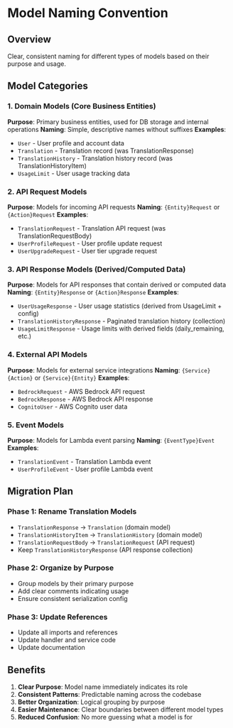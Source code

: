 # Model Naming Convention

## Overview
Clear, consistent naming for different types of models based on their purpose and usage.

## Model Categories

### 1. Domain Models (Core Business Entities)
**Purpose**: Primary business entities, used for DB storage and internal operations
**Naming**: Simple, descriptive names without suffixes
**Examples**:
- `User` - User profile and account data
- `Translation` - Translation record (was TranslationResponse)
- `TranslationHistory` - Translation history record (was TranslationHistoryItem)
- `UsageLimit` - User usage tracking data

### 2. API Request Models
**Purpose**: Models for incoming API requests
**Naming**: `{Entity}Request` or `{Action}Request`
**Examples**:
- `TranslationRequest` - Translation API request (was TranslationRequestBody)
- `UserProfileRequest` - User profile update request
- `UserUpgradeRequest` - User tier upgrade request

### 3. API Response Models (Derived/Computed Data)
**Purpose**: Models for API responses that contain derived or computed data
**Naming**: `{Entity}Response` or `{Action}Response`
**Examples**:
- `UserUsageResponse` - User usage statistics (derived from UsageLimit + config)
- `TranslationHistoryResponse` - Paginated translation history (collection)
- `UsageLimitResponse` - Usage limits with derived fields (daily_remaining, etc.)

### 4. External API Models
**Purpose**: Models for external service integrations
**Naming**: `{Service}{Action}` or `{Service}{Entity}`
**Examples**:
- `BedrockRequest` - AWS Bedrock API request
- `BedrockResponse` - AWS Bedrock API response
- `CognitoUser` - AWS Cognito user data

### 5. Event Models
**Purpose**: Models for Lambda event parsing
**Naming**: `{EventType}Event`
**Examples**:
- `TranslationEvent` - Translation Lambda event
- `UserProfileEvent` - User profile Lambda event

## Migration Plan

### Phase 1: Rename Translation Models
- `TranslationResponse` → `Translation` (domain model)
- `TranslationHistoryItem` → `TranslationHistory` (domain model)
- `TranslationRequestBody` → `TranslationRequest` (API request)
- Keep `TranslationHistoryResponse` (API response collection)

### Phase 2: Organize by Purpose
- Group models by their primary purpose
- Add clear comments indicating usage
- Ensure consistent serialization config

### Phase 3: Update References
- Update all imports and references
- Update handler and service code
- Update documentation

## Benefits
1. **Clear Purpose**: Model name immediately indicates its role
2. **Consistent Patterns**: Predictable naming across the codebase
3. **Better Organization**: Logical grouping by purpose
4. **Easier Maintenance**: Clear boundaries between different model types
5. **Reduced Confusion**: No more guessing what a model is for
